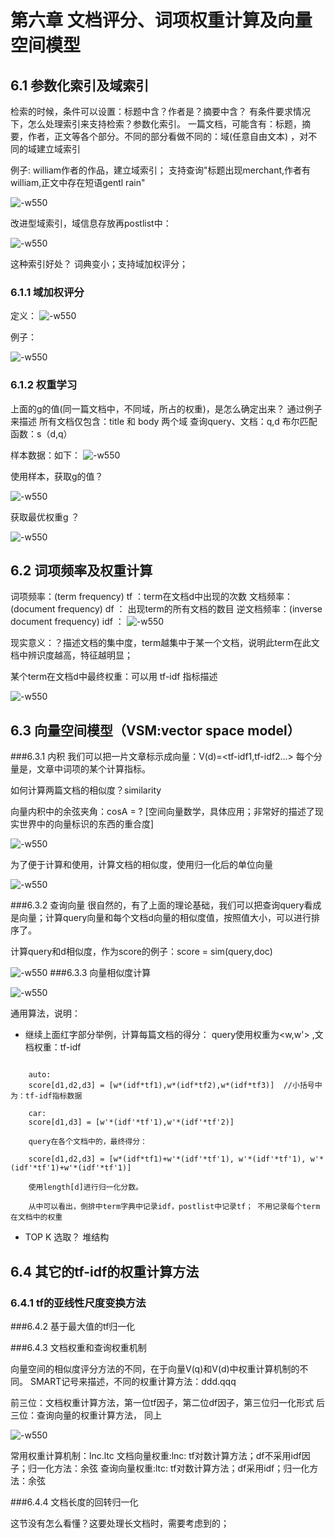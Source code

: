 # 第六章 文档评分、词项权重计算及向量空间模型

## 6.1 参数化索引及域索引

检索的时候，条件可以设置：标题中含？作者是？摘要中含？  有条件要求情况下，怎么处理索引来支持检索？参数化索引。
一篇文档，可能含有：标题，摘要，作者，正文等各个部分。不同的部分看做不同的：域(任意自由文本) ，对不同的域建立域索引

例子: william作者的作品，建立域索引；
支持查询"标题出现merchant,作者有william,正文中存在短语gentl rain"

![-w550](media/15014678762581/15014697667208.jpg)


改进型域索引，域信息存放再postlist中： 

![-w550](media/15014678762581/15014699159729.jpg)

这种索引好处？ 词典变小；支持域加权评分；


### 6.1.1 域加权评分

定义：
![-w550](media/15014678762581/15014709301562.jpg)

例子：

![-w550](media/15014678762581/15014709835557.jpg)


### 6.1.2 权重学习

上面的g的值(同一篇文档中，不同域，所占的权重)，是怎么确定出来？ 通过例子来描述
所有文档仅包含：title 和 body 两个域
查询query、文档：q,d
布尔匹配函数：s（d,q）

样本数据：如下：
![-w550](media/15014678762581/15014724178126.jpg)
  
使用样本，获取g的值？

![-w550](media/15014678762581/15014726202510.jpg)


获取最优权重g ？

![-w550](media/15014678762581/15014765654789.jpg)



## 6.2 词项频率及权重计算

词项频率：(term frequency) tf ：term在文档d中出现的次数
文档频率：(document frequency) df ： 出现term的所有文档的数目
逆文档频率：(inverse document frequency) idf ： 
![-w550](media/15014678762581/15014832697189.jpg)

现实意义：？描述文档的集中度，term越集中于某一个文档，说明此term在此文档中辨识度越高，特征越明显；

某个term在文档d中最终权重：可以用 tf-idf 指标描述

![-w550](media/15014678762581/15014835975236.jpg)


## 6.3 向量空间模型（VSM:vector space model）

###6.3.1 内积
我们可以把一片文章标示成向量：V(d)=<tf-idf1,tf-idf2...> 每个分量是，文章中词项的某个计算指标。

如何计算两篇文档的相似度？similarity

向量内积中的余弦夹角：cosA = ? [空间向量数学，具体应用；非常好的描述了现实世界中的向量标识的东西的重合度]

![-w550](media/15014678762581/15076915964952.jpg)

为了便于计算和使用，计算文档的相似度，使用归一化后的单位向量

![-w550](media/15014678762581/15076916803829.jpg)

###6.3.2 查询向量
很自然的，有了上面的理论基础，我们可以把查询query看成是向量；计算query向量和每个文档d向量的相似度值，按照值大小，可以进行排序了。

计算query和d相似度，作为score的例子：score = sim(query,doc)

![-w550](media/15014678762581/15076924948646.jpg)
###6.3.3 向量相似度计算

![-w550](media/15014678762581/15076938736514.jpg)

通用算法，说明：

* 继续上面红字部分举例，计算每篇文档的得分：
    query使用权重为<w,w'> ,文档权重：tf-idf

```
 
    auto:
    score[d1,d2,d3] = [w*(idf*tf1),w*(idf*tf2),w*(idf*tf3)]  //小括号中为：tf-idf指标数据
    
    car:
    score[d1,d3] = [w'*(idf'*tf'1),w'*(idf'*tf'2)]
    
    query在各个文档中的，最终得分：
    
    score[d1,d2,d3] = [w*(idf*tf1)+w'*(idf'*tf'1), w'*(idf'*tf'1), w'*(idf'*tf'1)+w'*(idf'*tf'1)]
    
    使用length[d]进行归一化分数。
    
    从中可以看出，倒排中term字典中记录idf，postlist中记录tf； 不用记录每个term在文档中的权重
```

* TOP K 选取？ 堆结构 


## 6.4 其它的tf-idf的权重计算方法


### 6.4.1 tf的亚线性尺度变换方法

###6.4.2 基于最大值的tf归一化

###6.4.3 文档权重和查询权重机制

向量空间的相似度评分方法的不同，在于向量V(q)和V(d)中权重计算机制的不同。
SMART记号来描述，不同的权重计算方法：ddd.qqq

前三位：文档权重计算方法，第一位tf因子，第二位df因子，第三位归一化形式
后三位：查询向量的权重计算方法， 同上


![-w550](media/15014678762581/15081232976456.jpg)

常用权重计算机制：lnc.ltc
文档向量权重:lnc: tf对数计算方法；df不采用idf因子；归一化方法：余弦
查询向量权重:ltc: tf对数计算方法；df采用idf；归一化方法：余弦


###6.4.4 文档长度的回转归一化

这节没有怎么看懂？这要处理长文档时，需要考虑到的；















